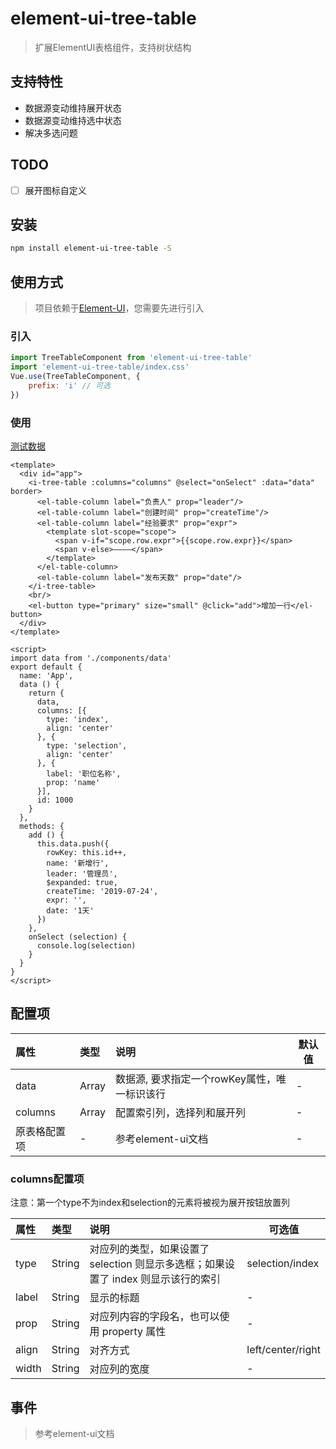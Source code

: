 # element-ui-tree-table

> 扩展ElementUI表格组件，支持树状结构

## 支持特性

* 数据源变动维持展开状态
* 数据源变动维持选中状态
* 解决多选问题

## TODO

 - [ ] 展开图标自定义


## 安装

```bash
npm install element-ui-tree-table -S
```

## 使用方式

> 项目依赖于[Element-UI](https://github.com/ElemeFE/element)，您需要先进行引入

### 引入
```javascript
import TreeTableComponent from 'element-ui-tree-table'
import 'element-ui-tree-table/index.css'
Vue.use(TreeTableComponent, {
    prefix: 'i' // 可选
})
```

### 使用

[测试数据](https://github.com/msidolphin/element-ui-tree-table/blob/master/src/components/data.js)

```vue
<template>
  <div id="app">
    <i-tree-table :columns="columns" @select="onSelect" :data="data" border>
      <el-table-column label="负责人" prop="leader"/>
      <el-table-column label="创建时间" prop="createTime"/>
      <el-table-column label="经验要求" prop="expr">
        <template slot-scope="scope">
          <span v-if="scope.row.expr">{{scope.row.expr}}</span>
          <span v-else>————</span>
        </template>
      </el-table-column>
      <el-table-column label="发布天数" prop="date"/>
    </i-tree-table>
    <br/>
    <el-button type="primary" size="small" @click="add">增加一行</el-button>
  </div>
</template>

<script>
import data from './components/data'
export default {
  name: 'App',
  data () {
    return {
      data,
      columns: [{
        type: 'index',
        align: 'center'
      }, {
        type: 'selection',
        align: 'center'
      }, {
        label: '职位名称',
        prop: 'name'
      }],
      id: 1000
    }
  },
  methods: {
    add () {
      this.data.push({
        rowKey: this.id++,
        name: '新增行',
        leader: '管理员',
        $expanded: true,
        createTime: '2019-07-24',
        expr: '',
        date: '1天'
      })
    },
    onSelect (selection) {
      console.log(selection)
    }
  }
}
</script>
```

## 配置项

| 属性 | 类型 | 说明 | 默认值 |
| :------ | :------ | :------ | --- |
| data | Array | 数据源, 要求指定一个rowKey属性，唯一标识该行 | - |
| columns | Array | 配置索引列，选择列和展开列 | - |
| 原表格配置项 | - | 参考element-ui文档 | - |

### columns配置项
注意：第一个type不为index和selection的元素将被视为展开按钮放置列

| 属性 | 类型 | 说明 | 可选值 |
| :------ | :------ | :------ | --- |
| type | String | 对应列的类型，如果设置了 selection 则显示多选框；如果设置了 index 则显示该行的索引 | selection/index |
| label | String | 显示的标题| - |
| prop | String | 对应列内容的字段名，也可以使用 property 属性 | - |
| align | String | 对齐方式 | left/center/right|
| width | String | 对应列的宽度 | - |

## 事件

> 参考element-ui文档
